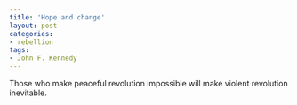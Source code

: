 ```yaml
---
title: 'Hope and change'
layout: post
categories:
- rebellion
tags:
- John F. Kennedy
---
```


Those who make peaceful revolution impossible will make violent revolution inevitable.